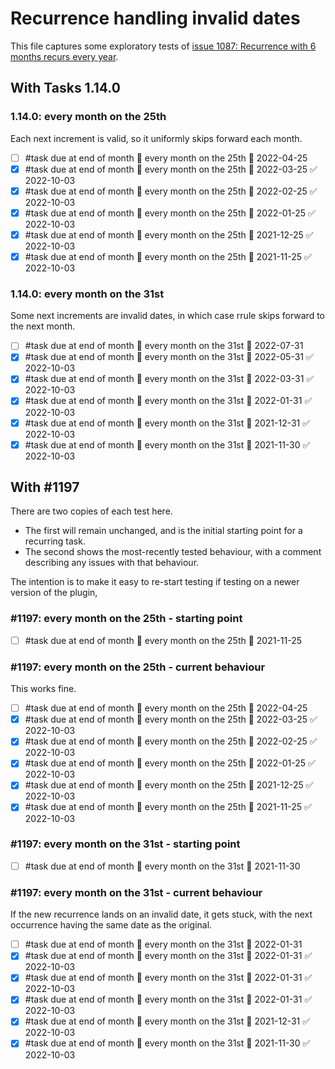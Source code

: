 
# Recurrence handling invalid dates

This file captures some exploratory tests of [issue 1087: Recurrence with 6 months recurs every year](https://github.com/obsidian-tasks-group/obsidian-tasks/issues/1087).

## With Tasks 1.14.0

### 1.14.0: every month on the 25th

Each next increment is valid, so it uniformly skips forward each month.

- [ ] #task due at end of month 🔁 every month on the 25th 📅 2022-04-25
- [x] #task due at end of month 🔁 every month on the 25th 📅 2022-03-25 ✅ 2022-10-03
- [x] #task due at end of month 🔁 every month on the 25th 📅 2022-02-25 ✅ 2022-10-03
- [x] #task due at end of month 🔁 every month on the 25th 📅 2022-01-25 ✅ 2022-10-03
- [x] #task due at end of month 🔁 every month on the 25th 📅 2021-12-25 ✅ 2022-10-03
- [x] #task due at end of month 🔁 every month on the 25th 📅 2021-11-25 ✅ 2022-10-03

### 1.14.0: every month on the 31st

Some next increments are invalid dates, in which case rrule skips forward to the next month.

- [ ] #task due at end of month 🔁 every month on the 31st 📅 2022-07-31
- [x] #task due at end of month 🔁 every month on the 31st 📅 2022-05-31 ✅ 2022-10-03
- [x] #task due at end of month 🔁 every month on the 31st 📅 2022-03-31 ✅ 2022-10-03
- [x] #task due at end of month 🔁 every month on the 31st 📅 2022-01-31 ✅ 2022-10-03
- [x] #task due at end of month 🔁 every month on the 31st 📅 2021-12-31 ✅ 2022-10-03
- [x] #task due at end of month 🔁 every month on the 31st 📅 2021-11-30 ✅ 2022-10-03

## With #1197

There are two copies of each test here.

- The first will remain unchanged, and is the initial starting point for a recurring task.
- The second shows the most-recently tested behaviour, with a comment describing any issues with that behaviour.

The intention is to make it easy to re-start testing  if testing on a newer version of the plugin,

### #1197: every month on the 25th - starting point

- [ ] #task due at end of month 🔁 every month on the 25th 📅 2021-11-25

### #1197: every month on the 25th - current behaviour

This works fine.

- [ ] #task due at end of month 🔁 every month on the 25th 📅 2022-04-25
- [x] #task due at end of month 🔁 every month on the 25th 📅 2022-03-25 ✅ 2022-10-03
- [x] #task due at end of month 🔁 every month on the 25th 📅 2022-02-25 ✅ 2022-10-03
- [x] #task due at end of month 🔁 every month on the 25th 📅 2022-01-25 ✅ 2022-10-03
- [x] #task due at end of month 🔁 every month on the 25th 📅 2021-12-25 ✅ 2022-10-03
- [x] #task due at end of month 🔁 every month on the 25th 📅 2021-11-25 ✅ 2022-10-03

### #1197: every month on the 31st - starting point

- [ ] #task due at end of month 🔁 every month on the 31st 📅 2021-11-30

### #1197: every month on the 31st - current behaviour

If the new recurrence lands on an invalid date, it gets stuck, with the next occurrence having the same date as the original.

- [ ] #task due at end of month 🔁 every month on the 31st 📅 2022-01-31
- [x] #task due at end of month 🔁 every month on the 31st 📅 2022-01-31 ✅ 2022-10-03
- [x] #task due at end of month 🔁 every month on the 31st 📅 2022-01-31 ✅ 2022-10-03
- [x] #task due at end of month 🔁 every month on the 31st 📅 2022-01-31 ✅ 2022-10-03
- [x] #task due at end of month 🔁 every month on the 31st 📅 2021-12-31 ✅ 2022-10-03
- [x] #task due at end of month 🔁 every month on the 31st 📅 2021-11-30 ✅ 2022-10-03
